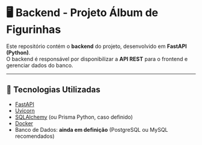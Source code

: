 # 🖥️ Backend - Projeto Álbum de Figurinhas

Este repositório contém o **backend** do projeto, desenvolvido em **FastAPI (Python)**.  
O backend é responsável por disponibilizar a **API REST** para o frontend e gerenciar dados do banco.

---

## 🚀 Tecnologias Utilizadas
- [FastAPI](https://fastapi.tiangolo.com/)
- [Uvicorn](https://www.uvicorn.org/)
- [SQLAlchemy](https://www.sqlalchemy.org/) (ou Prisma Python, caso definido)
- [Docker](https://www.docker.com/)
- Banco de Dados: **ainda em definição** (PostgreSQL ou MySQL recomendados)

